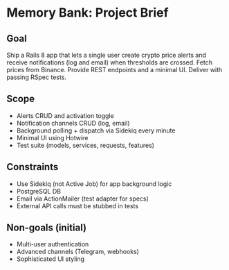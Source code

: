 # Memory Bank: Project Brief

## Goal
Ship a Rails 8 app that lets a single user create crypto price alerts and receive notifications (log and email) when thresholds are crossed. Fetch prices from Binance. Provide REST endpoints and a minimal UI. Deliver with passing RSpec tests.

## Scope
- Alerts CRUD and activation toggle
- Notification channels CRUD (log, email)
- Background polling + dispatch via Sidekiq every minute
- Minimal UI using Hotwire
- Test suite (models, services, requests, features)

## Constraints
- Use Sidekiq (not Active Job) for app background logic
- PostgreSQL DB
- Email via ActionMailer (test adapter for specs)
- External API calls must be stubbed in tests

## Non-goals (initial)
- Multi-user authentication
- Advanced channels (Telegram, webhooks)
- Sophisticated UI styling
